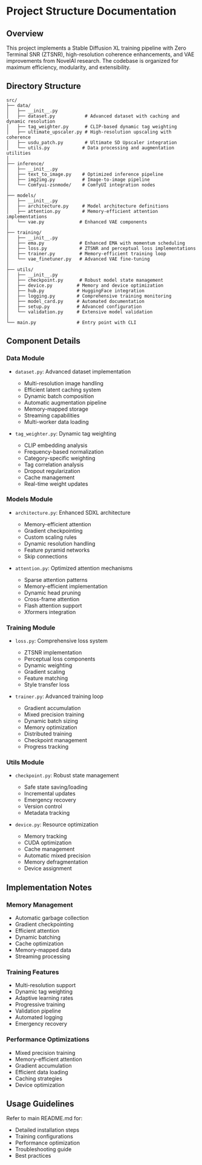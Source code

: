 # Project Structure Documentation

## Overview
This project implements a Stable Diffusion XL training pipeline with Zero Terminal SNR (ZTSNR), high-resolution coherence enhancements, and VAE improvements from NovelAI research. The codebase is organized for maximum efficiency, modularity, and extensibility.

## Directory Structure

```
src/
├── data/
│   ├── __init__.py
│   ├── dataset.py           # Advanced dataset with caching and dynamic resolution
│   ├── tag_weighter.py      # CLIP-based dynamic tag weighting
│   ├── ultimate_upscaler.py # High-resolution upscaling with coherence
│   ├── usdu_patch.py        # Ultimate SD Upscaler integration
│   └── utils.py            # Data processing and augmentation utilities
│
├── inference/
│   ├── __init__.py
│   ├── text_to_image.py    # Optimized inference pipeline
│   ├── img2img.py          # Image-to-image pipeline
│   └── Comfyui-zsnmode/    # ComfyUI integration nodes
│
├── models/
│   ├── __init__.py
│   ├── architecture.py     # Model architecture definitions
│   ├── attention.py        # Memory-efficient attention implementations
│   └── vae.py             # Enhanced VAE components
│
├── training/
│   ├── __init__.py
│   ├── ema.py             # Enhanced EMA with momentum scheduling
│   ├── loss.py            # ZTSNR and perceptual loss implementations
│   ├── trainer.py         # Memory-efficient training loop
│   └── vae_finetuner.py   # Advanced VAE fine-tuning
│
├── utils/
│   ├── __init__.py
│   ├── checkpoint.py      # Robust model state management
│   ├── device.py         # Memory and device optimization
│   ├── hub.py            # HuggingFace integration
│   ├── logging.py        # Comprehensive training monitoring
│   ├── model_card.py     # Automated documentation
│   ├── setup.py          # Advanced configuration
│   └── validation.py     # Extensive model validation
│
└── main.py               # Entry point with CLI
```

## Component Details

### Data Module
- `dataset.py`: Advanced dataset implementation
  - Multi-resolution image handling
  - Efficient latent caching system
  - Dynamic batch composition
  - Automatic augmentation pipeline
  - Memory-mapped storage
  - Streaming capabilities
  - Multi-worker data loading

- `tag_weighter.py`: Dynamic tag weighting
  - CLIP embedding analysis
  - Frequency-based normalization
  - Category-specific weighting
  - Tag correlation analysis
  - Dropout regularization
  - Cache management
  - Real-time weight updates

### Models Module
- `architecture.py`: Enhanced SDXL architecture
  - Memory-efficient attention
  - Gradient checkpointing
  - Custom scaling rules
  - Dynamic resolution handling
  - Feature pyramid networks
  - Skip connections

- `attention.py`: Optimized attention mechanisms
  - Sparse attention patterns
  - Memory-efficient implementation
  - Dynamic head pruning
  - Cross-frame attention
  - Flash attention support
  - Xformers integration

### Training Module
- `loss.py`: Comprehensive loss system
  - ZTSNR implementation
  - Perceptual loss components
  - Dynamic weighting
  - Gradient scaling
  - Feature matching
  - Style transfer loss

- `trainer.py`: Advanced training loop
  - Gradient accumulation
  - Mixed precision training
  - Dynamic batch sizing
  - Memory optimization
  - Distributed training
  - Checkpoint management
  - Progress tracking

### Utils Module
- `checkpoint.py`: Robust state management
  - Safe state saving/loading
  - Incremental updates
  - Emergency recovery
  - Version control
  - Metadata tracking

- `device.py`: Resource optimization
  - Memory tracking
  - CUDA optimization
  - Cache management
  - Automatic mixed precision
  - Memory defragmentation
  - Device assignment

## Implementation Notes

### Memory Management
- Automatic garbage collection
- Gradient checkpointing
- Efficient attention
- Dynamic batching
- Cache optimization
- Memory-mapped data
- Streaming processing

### Training Features
- Multi-resolution support
- Dynamic tag weighting
- Adaptive learning rates
- Progressive training
- Validation pipeline
- Automated logging
- Emergency recovery

### Performance Optimizations
- Mixed precision training
- Memory-efficient attention
- Gradient accumulation
- Efficient data loading
- Caching strategies
- Device optimization

## Usage Guidelines

Refer to main README.md for:
- Detailed installation steps
- Training configurations
- Performance optimization
- Troubleshooting guide
- Best practices